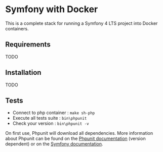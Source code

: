 # Symfony with Docker

This is a complete stack for running a Symfony 4 LTS project into Docker containers.

## Requirements

TODO

## Installation

TODO

## Tests

- Connect to php container : `make sh-php`
- Execute all tests suite : `bin\phpunit`
- Check your version : `bin\phpunit -v`

On first use, Phpunit will download all dependencies. More information about Phpunit can be found
on the [Phpunit documentation](https://phpunit.readthedocs.io/en/7.5/) (version dependent)
or on the [Symfony documentation](https://symfony.com/doc/4.4/testing.html).